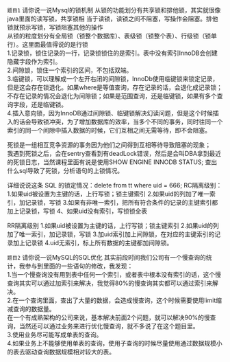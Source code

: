 `题目1` 请你说一说Mysql的锁机制
从锁的功能划分有共享锁和排他锁，其实就很像java里面的读写锁，共享锁相
当于读锁，读锁之间不阻塞，写操作会阻塞。排他锁就预示写锁，写锁阻塞其他的操作  
从锁的粒度划分有全局锁（锁整个数据库）、表级锁（锁整个表）、行级锁（锁单行）。这里面最值得说的是行锁  
1.记录锁，锁住记录的一行，记录锁锁住的是索引。表中没有索引InnoDB会创建隐藏字段作为索引。  
2.间隙锁，锁住一个索引的区间，不包括双端。  
3.临键锁，可以理解成一个左开右闭的间隙锁，InnoDb使用临键锁来锁定记录，但是这会存在锁退化。如果where是等值查询，存在记录的话，会退化成记录锁；
不存在记录的情况会退化为间隙锁；如果是范围查询，还是临键锁，如果有多个查询字段，还是临键锁。  
4.插入意向锁，因为InnoDB通过间隙锁、临键锁解决幻读问题，但是这个时候插入的话会导致锁冲突，为了增加数据库的效率，当多个不同的事务，同时往同一个索引的同一个间隙中插入数据的时候，它们互相之间无需等待，即不会阻塞。  

死锁是一组相互竞争资源的事务因为他们之间得到互相等待导致阻塞的现象；  
我遇到死锁之后，会在sentry查看到有deadLock错误，然后是会叫DBA拿到最近的死锁日志，当然课程里面有说是使用SHOW ENGINE INNODB STATUS; 查出什么sql导致了死锁，分析语句的上锁情况。

详细说说这条 SQL 的锁定情况：delete from tt where uid = 666;
RC隔离级别：
1.如果uid被设置为主键的话，上行写锁；锁主键索引
2.如果uid的列加了唯一索引，加记录锁，写锁
3.如果有非唯一索引，把所有符合条件的记录的主键索引都加上记录锁，写锁
4、如果uid没有索引，写锁锁全表

RR隔离级别
1.如果uid被设置为主键的话，上行写锁；锁主键索引
2.如果uid的列加了唯一索引，加记录锁，写锁
3.加uid索引加上间隙锁，在对应的主键索引的记录加上记录锁
4.uid无索引，标上所有数据的主键都加间隙锁。





`题目2` 请你说一说MySQL的SQL优化
其实前段时间我们公司有一个慢查询的统计，我参与到里面的一些语句的修改，我发现：  
1.当一个慢查询没有用到表中任何一个索引，或者表中根本没有索引的话，这个慢查询其实可以通过加索引来解决，我觉得80%的慢查询其实都可以通过索引来解决。  
2.在一个查询里面，查出了大量的数据，会造成慢查询，这个时候需要使用limit缩减查询的数据量。  
在一个有成熟架构的公司来说，基本解决前面2个问题，就可以解决90%的慢查询，当然还可以通过业务来进行优化慢查询，就不多说了在这个题目里。  
3.使用业务尽可能写成单表的查询。  
4.如果业务上不能够使用单表的查询，使用子查询的时候尽量使用通过数据规模小的表去驱动查询数据规模相对较大的表。